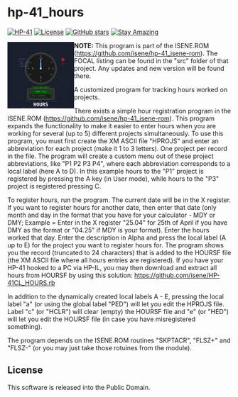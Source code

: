 # hp-41_hours

[![HP-41](https://img.shields.io/badge/HP--41-Calculator-orange)](https://en.wikipedia.org/wiki/HP-41C)
[![License](https://img.shields.io/badge/License-Public%20Domain-brightgreen.svg)](https://unlicense.org/)
[![GitHub stars](https://img.shields.io/github/stars/isene/hp-41_hours.svg)](https://github.com/isene/hp-41_hours/stargazers)
[![Stay Amazing](https://img.shields.io/badge/Stay-Amazing-blue.svg)](https://isene.org)

<img src="img/hours_logo.svg" align="left" width="150" height="150" alt="HOURS Logo">

**NOTE:** This program is part of the ISENE.ROM (https://github.com/isene/hp-41_isene-rom). The FOCAL listing can be found in the "src" folder of that project. Any updates and new version will be found there.

A customized program for tracking hours worked on projects.

There exists a simple hour registration program in the ISENE.ROM (https://github.com/isene/hp-41_isene-rom). This program expands the functionality to make it easier to enter hours when you are working for several (up to 5) different projects simultaneously. To use this program, you must first create the XM ASCII file "HPROJS" and enter an abbreviation for each project (make it 1 to 3 letters). One project per record in the file. The program will create a custom menu out of these project abbreviations, like "P1 P2 P3 P4", where each abbreviation corresponds to a local label (here A to D). In this example hours to the "P1" project is registered by pressing the A key (in User mode), while hours to the "P3" project is registered pressing C.

To register hours, run the program. The current date will be in the X register. If you want to register hours for another date, then enter that date (only month and day in the format that you have for your calculator - MDY or DMY; Example = Enter in the X register "25.04" for 25th of April if you have DMY as the format or "04.25" if MDY is your format). Enter the hours worked that day. Enter the description in Alpha and press the local label (A up to E) for the project you want to register hours for. The program shows you the record (truncated to 24 characters) that is added to the HOURSF file (the XM ASCII file where all hours entries are registered). If you have your HP-41 hooked to a PC via HP-IL, you may then download and extract all hours from HOURSF by using this solution: https://github.com/isene/HP-41CL_HOURS.rb

In addition to the dynamically created local labels A - E, pressing the local label "a" (or using the global label "PED") will let you edit the HPROJS file. Label "c" (or "HCLR") will clear (empty) the HOURSF file and "e" (or "HED") will let you edit the HOURSF file (in case you have misregistered something).

The program depends on the ISENE.ROM routines "SKPTACR", "FLSZ+" and "FLSZ-" (or you may just take those rotuines from the module).

## License
This software is released into the Public Domain.
